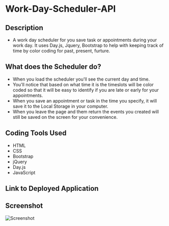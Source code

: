 # Work-Day-Scheduler-API

## Description
- A work day scheduler for you save task or appointments during your work day. It uses Day.js, Jquery, Bootstrap to help with keeping track of 
time by color coding for past, present, furture.   


## What does the Scheduler do? 
- When you load the scheduler you'll see the current day and time.
- You'll notice that based on what time it is the timeslots will be color coded so that 
it will be easy to identify if you are late or early for your appointments. 
- When you save an appointment or task in the time you specify, it will save it to the 
Local Storage in your computer.
- When you leave the page and them return the events you created will still be saved on the screen for your convenience.

## Coding Tools Used
- HTML
- CSS 
- Bootstrap
- jQuery
- Day.js
- JavaScript

## Link to Deployed Application


## Screenshot

![Screenshot]()
